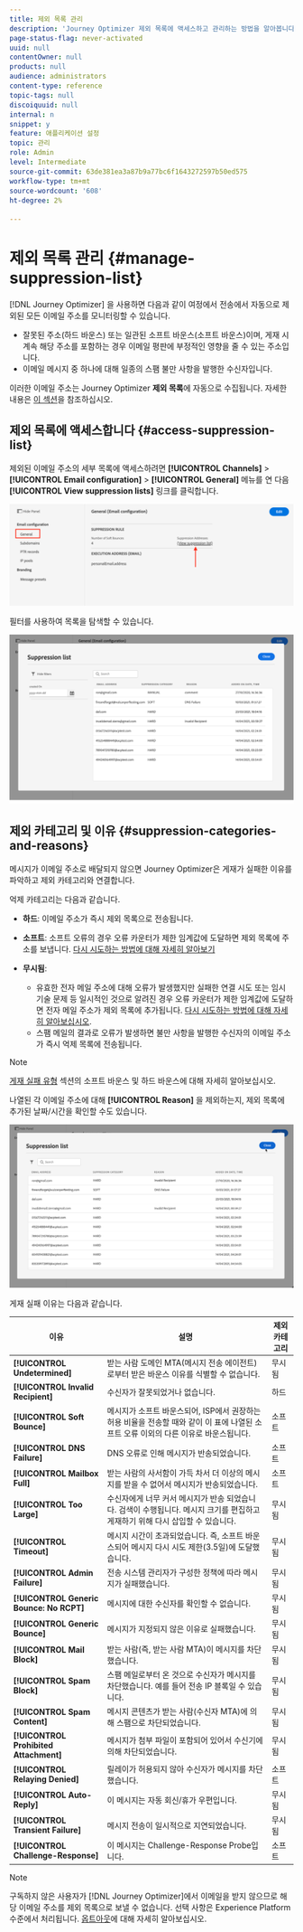 ```yaml
---
title: 제외 목록 관리
description: 'Journey Optimizer 제외 목록에 액세스하고 관리하는 방법을 알아봅니다 '
page-status-flag: never-activated
uuid: null
contentOwner: null
products: null
audience: administrators
content-type: reference
topic-tags: null
discoiquuid: null
internal: n
snippet: y
feature: 애플리케이션 설정
topic: 관리
role: Admin
level: Intermediate
source-git-commit: 63de381ea3a87b9a77bc6f1643272597b50ed575
workflow-type: tm+mt
source-wordcount: '608'
ht-degree: 2%

---
```



# 제외 목록 관리 {#manage-suppression-list}

[!DNL Journey Optimizer] 을 사용하면 다음과 같이 여정에서 전송에서 자동으로 제외된 모든 이메일 주소를 모니터링할 수 있습니다.

* 잘못된 주소(하드 바운스) 또는 일관된 소프트 바운스(소프트 바운스)이며, 게재 시 계속 해당 주소를 포함하는 경우 이메일 평판에 부정적인 영향을 줄 수 있는 주소입니다.
* 이메일 메시지 중 하나에 대해 일종의 스팸 불만 사항을 발행한 수신자입니다.

<!--Profiles who unsubscribe from your sendings. Learn more on [opting-out](../consent.md). NOT TRUE as confirmed by eng.: "Subscribe and Unsubscribe are handled by the Consent/Subscription service. A user that opts out will not make it to the suppression list – we won’t send them emails."-->

이러한 이메일 주소는 Journey Optimizer **제외 목록**&#x200B;에 자동으로 수집됩니다. 자세한 내용은 [이 섹션](../suppression-list.md)을 참조하십시오.

## 제외 목록에 액세스합니다 {#access-suppression-list}

제외된 이메일 주소의 세부 목록에 액세스하려면 **[!UICONTROL Channels]** > **[!UICONTROL Email configuration]** > **[!UICONTROL General]** 메뉴를 연 다음 **[!UICONTROL View suppression lists]** 링크를 클릭합니다.

![](../assets/suppression-list-link.png)

필터를 사용하여 목록을 탐색할 수 있습니다.

![](../assets/suppression-list-filters.png)

<!--suppression date,  category and reason, but on staging, only creation date filter is available-->

<!--You can also download the list as a CSV file for analysis and reporting purpose. Won't be available.-->

## 제외 카테고리 및 이유 {#suppression-categories-and-reasons}

메시지가 이메일 주소로 배달되지 않으면 Journey Optimizer은 게재가 실패한 이유를 파악하고 제외 카테고리와 연결합니다.

억제 카테고리는 다음과 같습니다.

* **하드**: 이메일 주소가 즉시 제외 목록으로 전송됩니다.

* **소프트**: 소프트 오류의 경우 오류 카운터가 제한 임계값에 도달하면 제외 목록에 주소를 보냅니다. [다시 시도하는 방법에 대해 자세히 알아보기](retries.md)

* **무시됨**:
   * 유효한 전자 메일 주소에 대해 오류가 발생했지만 실패한 연결 시도 또는 임시 기술 문제 등 일시적인 것으로 알려진 경우 오류 카운터가 제한 임계값에 도달하면 전자 메일 주소가 제외 목록에 추가됩니다. [다시 시도하는 방법에 대해 자세히 알아보십시오](retries.md).
   * 스팸 메일의 결과로 오류가 발생하면 불만 사항을 발행한 수신자의 이메일 주소가 즉시 억제 목록에 전송됩니다.

<!--**Manual**: You can also manually add an email address to the suppression list. => Manual category will be available when manually adding an address to the suppression list (via API)-->

>[!NOTE]
>
>[게재 실패 유형](../suppression-list.md#delivery-failures) 섹션의 소프트 바운스 및 하드 바운스에 대해 자세히 알아보십시오.

나열된 각 이메일 주소에 대해 **[!UICONTROL Reason]** 을 제외하는지, 제외 목록에 추가된 날짜/시간을 확인할 수도 있습니다.

![](../assets/suppression-list-temp.png)
<!--to replace with suppression-list.png when Manual category is available (through API)-->

게재 실패 이유는 다음과 같습니다.

| 이유 | 설명 | 제외 카테고리 |
---------|----------|--------- |
| **[!UICONTROL Undetermined]** | 받는 사람 도메인 MTA(메시지 전송 에이전트)로부터 받은 바운스 이유를 식별할 수 없습니다. | 무시됨 |
| **[!UICONTROL Invalid Recipient]** | 수신자가 잘못되었거나 없습니다. | 하드 |
| **[!UICONTROL Soft Bounce]** | 메시지가 소프트 바운스되어, ISP에서 권장하는 허용 비율을 전송할 때와 같이 이 표에 나열된 소프트 오류 이외의 다른 이유로 바운스됩니다. | 소프트 |
| **[!UICONTROL DNS Failure]** | DNS 오류로 인해 메시지가 반송되었습니다. | 소프트 |
| **[!UICONTROL Mailbox Full]** | 받는 사람의 사서함이 가득 차서 더 이상의 메시지를 받을 수 없어서 메시지가 반송되었습니다. | 소프트 |
| **[!UICONTROL Too Large]** | 수신자에게 너무 커서 메시지가 반송 되었습니다. [](retries.md) 검색이 수행됩니다. 메시지 크기를 편집하고 게재하기 위해 다시 삽입할 수 있습니다. | 무시됨 |
| **[!UICONTROL Timeout]** | 메시지 시간이 초과되었습니다. 즉, 소프트 바운스되어 메시지 다시 시도 제한(3.5일)에 도달했습니다. | 무시됨 |
| **[!UICONTROL Admin Failure]** | 전송 시스템 관리자가 구성한 정책에 따라 메시지가 실패했습니다. <!--For example, if emails are blackholed at the global, domain or binding level using the "blackhole" directive, this bounce code is used.--> | 무시됨 |
| **[!UICONTROL Generic Bounce: No RCPT]** | 메시지에 대한 수신자를 확인할 수 없습니다. | 무시됨 |
| **[!UICONTROL Generic Bounce]** | 메시지가 지정되지 않은 이유로 실패했습니다. | 무시됨 |
| **[!UICONTROL Mail Block]** | 받는 사람(즉, 받는 사람 MTA)이 메시지를 차단했습니다. | 무시됨 |
| **[!UICONTROL Spam Block]** | 스팸 메일로부터 온 것으로 수신자가 메시지를 차단했습니다. 예를 들어 전송 IP 블록일 수 있습니다. | 무시됨 |
| **[!UICONTROL Spam Content]** | 메시지 콘텐츠가 받는 사람(수신자 MTA)에 의해 스팸으로 차단되었습니다. | 무시됨 |
| **[!UICONTROL Prohibited Attachment]** | 메시지가 첨부 파일이 포함되어 있어서 수신기에 의해 차단되었습니다. | 무시됨 |
| **[!UICONTROL Relaying Denied]** | 릴레이가 허용되지 않아 수신자가 메시지를 차단했습니다. | 소프트 |
| **[!UICONTROL Auto-Reply]** | 이 메시지는 자동 회신/휴가 우편입니다. | 무시됨 |
| **[!UICONTROL Transient Failure]** | 메시지 전송이 일시적으로 지연되었습니다. | 무시됨 |
| **[!UICONTROL Challenge-Response]** | 이 메시지는 Challenge-Response Probe입니다. | 소프트 |

>[!NOTE]
>
>구독하지 않은 사용자가 [!DNL Journey Optimizer]에서 이메일을 받지 않으므로 해당 이메일 주소를 제외 목록으로 보낼 수 없습니다. 선택 사항은 Experience Platform 수준에서 처리됩니다. [옵트아웃](../consent.md)에 대해 자세히 알아보십시오.

<!--
Removed from the table provided by SparkPost/Momentum:
| **[!UICONTROL Subscribe]** | The message is a subscribe request. | Ignored |
| **[!UICONTROL Unsubscribe]** | The message is an unsubscribe request. | Hard |
-->

<!--Note to add eventually: If a user is subscribed and [!DNL Journey Optimizer] fails to send emails to their subscribed email address, they will get added to the suppression list. (not sure it's possible to subscribe through AJO or need to find reference to Experience Platform doc?)-->


